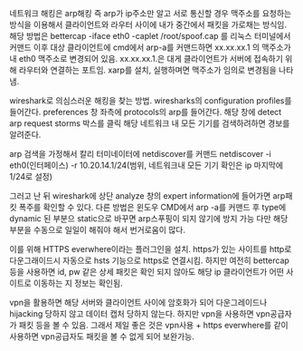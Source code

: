 네트워크 해킹은 arp해킹
즉 arp가 ip주소만 알고 서로 통신할 경우 맥주소를 요청하는 방식을 이용해서
클라이언트와 라우터 사이에 내가 중간에서 패킷을 가로채는 방식임.
해당 방법은 bettercap -iface eth0 -caplet /root/spoof.cap 를 리눅스 터미널에서 커맨드
이후 대상 클라이언트에 cmd에서 arp-a를 커맨드하면 xx.xx.xx.1 의 맥주소가 내 eth0 맥주소로 변경되어 있음.
xx.xx.xx.1.은 대게 클라이언트가 서버에 접속하기 위해 라우터와 연결하는 포트임.
xarp를 설치, 실행하며면 맥주소가 임의로 변경됨을 나타냄. 

wireshark로 의심스러운 해킹을 찾는 방법.
wiresharks의 configuration profiles를 들어간다.
preferences 창 좌측에  protocols의 arp를 들어간다.
해당 창에 detect arp request storms 박스를 클릭
해당 네트워크 내 모든 기기를 검색하려하면 경보를 알려준다.

arp 검색을 가정해서
칼리 터미네이터에 netdiscover를 커맨드
netdiscover -i eth0(인터페이스) -r 10.20.14.1/24(범위, 네트워크내 모든 기기 확인은 ip 마지막에 1/24로 설정)

그러고 난 뒤 wireshark에 상단 analyze 창의 expert information에 들어가면 arp패킷 폭주를 확인할 수 있다.
다른 방법은 윈도우 CMD에서 arp -a를 커맨드 후 type에 dynamic 된 부분으 static으로 바꾸면 arp스푸핑이 되지 않기에 방지 가능
다만 해당 부분을 수동으로 일일이 해줘야 해서 번거로움이 많다.

이를 위해 HTTPS everwhere이라는 플러그인을 설치.
https가 있는 사이트를 http로 다운그래이드시 자동으로 hsts 기능으로 https로 연결시킴.
하지만 여전히 bettercap 등을 사용하면 id, pw 같은 상세 패킷은 확인 되지 않아도 해당 ip 클라이언트가 어떤 사이트로 이동하는 지 정보는 확인됨.

vpn을 활용하면 해당 서버와 클라이언트 사이에 암호화가 되어 다운그레이드나 hijacking 당하지 않고 데이터 캡처 당하지 않는다.
하지만 vpn을 사용하면 vpn공급자가 패킷 등을 볼 수 있음.
그래서 제일 좋은 것은 vpn사용 + https everwhere를 같이 사용하면 vpn공급자도 패킷을 볼 수 없게 되어 보완가능.

